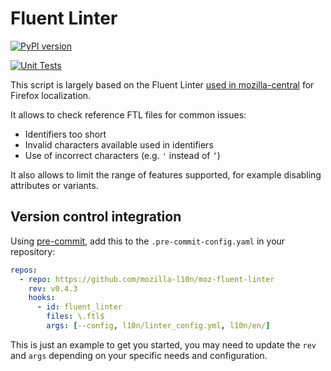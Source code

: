 # Fluent Linter

[![PyPI version](https://badge.fury.io/py/moz-fluent-linter.svg)](https://badge.fury.io/py/moz-fluent-linter)

[![Unit Tests](https://github.com/mozilla-l10n/moz-fluent-linter/actions/workflows/tests.yml/badge.svg)](https://github.com/mozilla-l10n/moz-fluent-linter/actions/workflows/tests.yml)

This script is largely based on the Fluent Linter [used in mozilla-central](https://firefox-source-docs.mozilla.org/code-quality/lint/linters/fluent-lint.html) for Firefox localization.

It allows to check reference FTL files for common issues:
* Identifiers too short
* Invalid characters available used in identifiers
* Use of incorrect characters (e.g. `'` instead of `’`)

It also allows to limit the range of features supported, for example disabling attributes or variants.

## Version control integration

Using [pre-commit](https://pre-commit.com/), add this to the `.pre-commit-config.yaml` in your repository:

```yaml
repos:
  - repo: https://github.com/mozilla-l10n/moz-fluent-linter
    rev: v0.4.3
    hooks:
      - id: fluent_linter
        files: \.ftl$
        args: [--config, l10n/linter_config.yml, l10n/en/]
```

This is just an example to get you started, you may need to update the `rev` and `args` depending on your specific needs and configuration.
